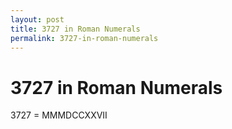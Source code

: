 ```yaml
---
layout: post
title: 3727 in Roman Numerals
permalink: 3727-in-roman-numerals
---
```


# 3727 in Roman Numerals

3727 = MMMDCCXXVII
